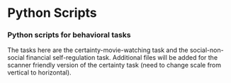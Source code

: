 # Python Scripts

### Python scripts for behavioral tasks 

The tasks here are the certainty-movie-watching task and the social-non-social financial self-regulation task. 
Additional files will be added for the scanner friendly version of the certainty task (need to change scale from vertical to horizontal). 
